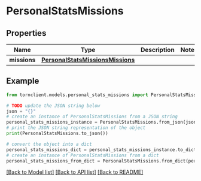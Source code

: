 # PersonalStatsMissions


## Properties

Name | Type | Description | Notes
------------ | ------------- | ------------- | -------------
**missions** | [**PersonalStatsMissionsMissions**](PersonalStatsMissionsMissions.md) |  | 

## Example

```python
from tornclient.models.personal_stats_missions import PersonalStatsMissions

# TODO update the JSON string below
json = "{}"
# create an instance of PersonalStatsMissions from a JSON string
personal_stats_missions_instance = PersonalStatsMissions.from_json(json)
# print the JSON string representation of the object
print(PersonalStatsMissions.to_json())

# convert the object into a dict
personal_stats_missions_dict = personal_stats_missions_instance.to_dict()
# create an instance of PersonalStatsMissions from a dict
personal_stats_missions_from_dict = PersonalStatsMissions.from_dict(personal_stats_missions_dict)
```
[[Back to Model list]](../README.md#documentation-for-models) [[Back to API list]](../README.md#documentation-for-api-endpoints) [[Back to README]](../README.md)



